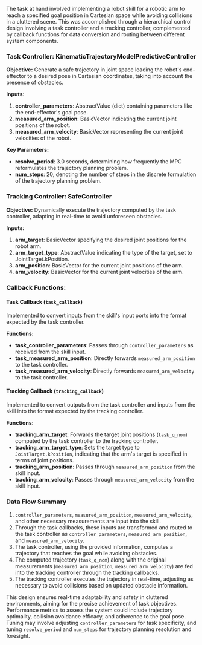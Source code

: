 The task at hand involved implementing a robot skill for a robotic arm to reach a specified goal position in Cartesian space while avoiding collisions in a cluttered scene. This was accomplished through a hierarchical control design involving a task controller and a tracking controller, complemented by callback functions for data conversion and routing between different system components.

### Task Controller: KinematicTrajectoryModelPredictiveController

**Objective:** Generate a safe trajectory in joint space leading the robot's end-effector to a desired pose in Cartesian coordinates, taking into account the presence of obstacles.

**Inputs:**
1. **controller_parameters**: AbstractValue (dict) containing parameters like the end-effector's goal pose.
2. **measured_arm_position**: BasicVector indicating the current joint positions of the robot.
3. **measured_arm_velocity**: BasicVector representing the current joint velocities of the robot.

**Key Parameters:**
- **resolve_period**: 3.0 seconds, determining how frequently the MPC reformulates the trajectory planning problem.
- **num_steps**: 20, denoting the number of steps in the discrete formulation of the trajectory planning problem.

### Tracking Controller: SafeController

**Objective:** Dynamically execute the trajectory computed by the task controller, adapting in real-time to avoid unforeseen obstacles.

**Inputs:**
1. **arm_target**: BasicVector specifying the desired joint positions for the robot arm.
2. **arm_target_type**: AbstractValue indicating the type of the target, set to JointTarget.kPosition.
3. **arm_position**: BasicVector for the current joint positions of the arm.
4. **arm_velocity**: BasicVector for the current joint velocities of the arm.

### Callback Functions:

#### Task Callback (`task_callback`)
Implemented to convert inputs from the skill's input ports into the format expected by the task controller.

**Functions:**
- **task_controller_parameters**: Passes through `controller_parameters` as received from the skill input.
- **task_measured_arm_position**: Directly forwards `measured_arm_position` to the task controller.
- **task_measured_arm_velocity**: Directly forwards `measured_arm_velocity` to the task controller.

#### Tracking Callback (`tracking_callback`)
Implemented to convert outputs from the task controller and inputs from the skill into the format expected by the tracking controller.

**Functions:**
- **tracking_arm_target**: Forwards the target joint positions (`task_q_nom`) computed by the task controller to the tracking controller.
- **tracking_arm_target_type**: Sets the target type to `JointTarget.kPosition`, indicating that the arm's target is specified in terms of joint positions.
- **tracking_arm_position**: Passes through `measured_arm_position` from the skill input.
- **tracking_arm_velocity**: Passes through `measured_arm_velocity` from the skill input.

### Data Flow Summary

1. `controller_parameters`, `measured_arm_position`, `measured_arm_velocity`, and other necessary measurements are input into the skill.
2. Through the task callbacks, these inputs are transformed and routed to the task controller as `controller_parameters`, `measured_arm_position`, and `measured_arm_velocity`.
3. The task controller, using the provided information, computes a trajectory that reaches the goal while avoiding obstacles.
4. The computed trajectory (`task_q_nom`) along with the original measurements (`measured_arm_position`, `measured_arm_velocity`) are fed into the tracking controller through the tracking callbacks.
5. The tracking controller executes the trajectory in real-time, adjusting as necessary to avoid collisions based on updated obstacle information.

This design ensures real-time adaptability and safety in cluttered environments, aiming for the precise achievement of task objectives. Performance metrics to assess the system could include trajectory optimality, collision avoidance efficacy, and adherence to the goal pose. Tuning may involve adjusting `controller_parameters` for task specificity, and tuning `resolve_period` and `num_steps` for trajectory planning resolution and foresight.